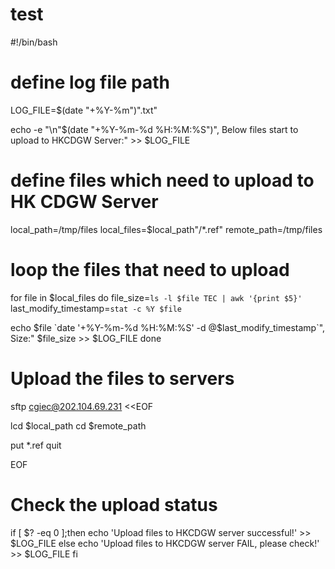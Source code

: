 # test
#!/bin/bash

# define log file path
LOG_FILE=$(date "+%Y-%m")".txt"

echo -e "\n"$(date "+%Y-%m-%d %H:%M:%S")", Below files start to upload to HKCDGW Server:" >> $LOG_FILE

# define files which need to upload to HK CDGW Server
local_path=/tmp/files
local_files=$local_path"/*.ref"
remote_path=/tmp/files

# loop the files that need to upload
for file in $local_files
do
  file_size=`ls -l $file TEC | awk '{print $5}'`
  last_modify_timestamp=`stat -c %Y $file`
  
  echo $file `date '+%Y-%m-%d %H:%M:%S' -d @$last_modify_timestamp`", Size:" $file_size >> $LOG_FILE
done

# Upload the files to servers
sftp cgiec@202.104.69.231 <<EOF

lcd $local_path
cd $remote_path

put *.ref
quit

EOF

# Check the upload status
if [ $? -eq 0 ];then
  echo 'Upload files to HKCDGW server successful!' >> $LOG_FILE
else
  echo 'Upload files to HKCDGW server FAIL, please check!' >> $LOG_FILE
fi
